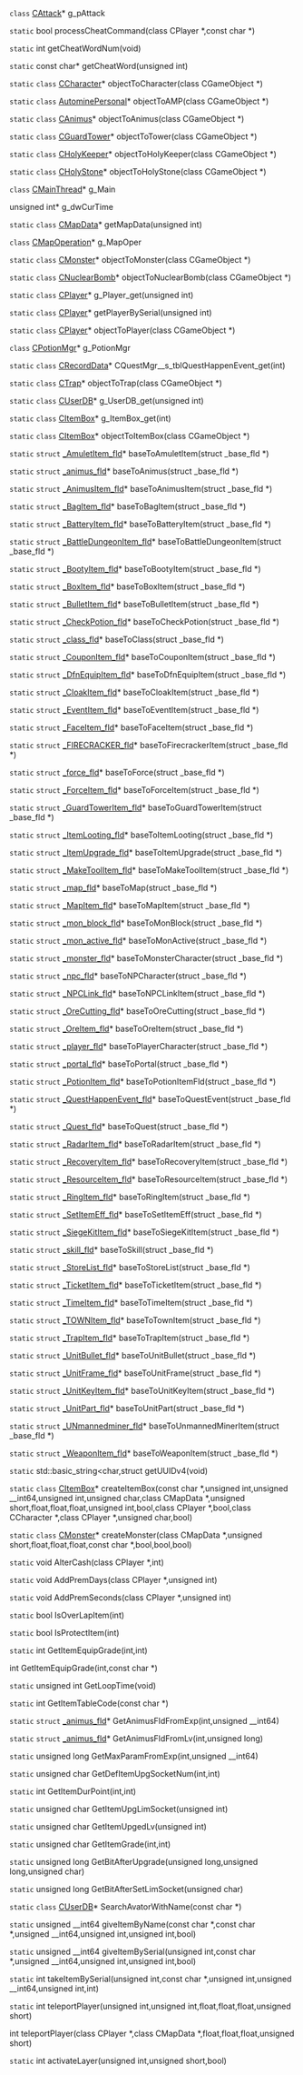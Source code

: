 `class` [CAttack](lua/classes/CAttack.md)* g_pAttack
 
`static` bool processCheatCommand(class CPlayer *,const char *)
 
`static` int getCheatWordNum(void)
 
`static` const char* getCheatWord(unsigned int)
 
`static` `class` [CCharacter](lua/classes/CCharacter.md)* objectToCharacter(class CGameObject *)
 
`static` `class` [AutominePersonal](lua/classes/AutominePersonal.md)* objectToAMP(class CGameObject *)
 
`static` `class` [CAnimus](lua/classes/CAnimus.md)* objectToAnimus(class CGameObject *)
 
`static` `class` [CGuardTower](lua/classes/CGuardTower.md)* objectToTower(class CGameObject *)
 
`static` `class` [CHolyKeeper](lua/classes/CHolyKeeper.md)* objectToHolyKeeper(class CGameObject *)
 
`static` `class` [CHolyStone](lua/classes/CHolyStone.md)* objectToHolyStone(class CGameObject *)
 
`class` [CMainThread](lua/classes/CMainThread.md)* g_Main
 
unsigned int* g_dwCurTime
 
`static` `class` [CMapData](lua/classes/CMapData.md)* getMapData(unsigned int)
 
`class` [CMapOperation](lua/classes/CMapOperation.md)* g_MapOper
 
`static` `class` [CMonster](lua/classes/CMonster.md)* objectToMonster(class CGameObject *)
 
`static` `class` [CNuclearBomb](lua/classes/CNuclearBomb.md)* objectToNuclearBomb(class CGameObject *)
 
`static` `class` [CPlayer](lua/classes/CPlayer.md)* g_Player_get(unsigned int)
 
`static` `class` [CPlayer](lua/classes/CPlayer.md)* getPlayerBySerial(unsigned int)
 
`static` `class` [CPlayer](lua/classes/CPlayer.md)* objectToPlayer(class CGameObject *)
 
`class` [CPotionMgr](lua/classes/CPotionMgr.md)* g_PotionMgr
 
`static` `class` [CRecordData](lua/classes/CRecordData.md)* CQuestMgr__s_tblQuestHappenEvent_get(int)
 
`static` `class` [CTrap](lua/classes/CTrap.md)* objectToTrap(class CGameObject *)
 
`static` `class` [CUserDB](lua/classes/CUserDB.md)* g_UserDB_get(unsigned int)
 
`static` `class` [CItemBox](lua/classes/CItemBox.md)* g_ItemBox_get(int)
 
`static` `class` [CItemBox](lua/classes/CItemBox.md)* objectToItemBox(class CGameObject *)
 
`static` `struct` [_AmuletItem_fld](lua/classes/_AmuletItem_fld.md)* baseToAmuletItem(struct _base_fld *)
 
`static` `struct` [_animus_fld](lua/classes/_animus_fld.md)* baseToAnimus(struct _base_fld *)
 
`static` `struct` [_AnimusItem_fld](lua/classes/_AnimusItem_fld.md)* baseToAnimusItem(struct _base_fld *)
 
`static` `struct` [_BagItem_fld](lua/classes/_BagItem_fld.md)* baseToBagItem(struct _base_fld *)
 
`static` `struct` [_BatteryItem_fld](lua/classes/_BatteryItem_fld.md)* baseToBatteryItem(struct _base_fld *)
 
`static` `struct` [_BattleDungeonItem_fld](lua/classes/_BattleDungeonItem_fld.md)* baseToBattleDungeonItem(struct _base_fld *)
 
`static` `struct` [_BootyItem_fld](lua/classes/_BootyItem_fld.md)* baseToBootyItem(struct _base_fld *)
 
`static` `struct` [_BoxItem_fld](lua/classes/_BoxItem_fld.md)* baseToBoxItem(struct _base_fld *)
 
`static` `struct` [_BulletItem_fld](lua/classes/_BulletItem_fld.md)* baseToBulletItem(struct _base_fld *)
 
`static` `struct` [_CheckPotion_fld](lua/classes/_CheckPotion_fld.md)* baseToCheckPotion(struct _base_fld *)
 
`static` `struct` [_class_fld](lua/classes/_class_fld.md)* baseToClass(struct _base_fld *)
 
`static` `struct` [_CouponItem_fld](lua/classes/_CouponItem_fld.md)* baseToCouponItem(struct _base_fld *)
 
`static` `struct` [_DfnEquipItem_fld](lua/classes/_DfnEquipItem_fld.md)* baseToDfnEquipItem(struct _base_fld *)
 
`static` `struct` [_CloakItem_fld](lua/classes/_CloakItem_fld.md)* baseToCloakItem(struct _base_fld *)
 
`static` `struct` [_EventItem_fld](lua/classes/_EventItem_fld.md)* baseToEventItem(struct _base_fld *)
 
`static` `struct` [_FaceItem_fld](lua/classes/_FaceItem_fld.md)* baseToFaceItem(struct _base_fld *)
 
`static` `struct` [_FIRECRACKER_fld](lua/classes/_FIRECRACKER_fld.md)* baseToFirecrackerItem(struct _base_fld *)
 
`static` `struct` [_force_fld](lua/classes/_force_fld.md)* baseToForce(struct _base_fld *)
 
`static` `struct` [_ForceItem_fld](lua/classes/_ForceItem_fld.md)* baseToForceItem(struct _base_fld *)
 
`static` `struct` [_GuardTowerItem_fld](lua/classes/_GuardTowerItem_fld.md)* baseToGuardTowerItem(struct _base_fld *)
 
`static` `struct` [_ItemLooting_fld](lua/classes/_ItemLooting_fld.md)* baseToItemLooting(struct _base_fld *)
 
`static` `struct` [_ItemUpgrade_fld](lua/classes/_ItemUpgrade_fld.md)* baseToItemUpgrade(struct _base_fld *)
 
`static` `struct` [_MakeToolItem_fld](lua/classes/_MakeToolItem_fld.md)* baseToMakeToolItem(struct _base_fld *)
 
`static` `struct` [_map_fld](lua/classes/_map_fld.md)* baseToMap(struct _base_fld *)
 
`static` `struct` [_MapItem_fld](lua/classes/_MapItem_fld.md)* baseToMapItem(struct _base_fld *)
 
`static` `struct` [_mon_block_fld](lua/classes/_mon_block_fld.md)* baseToMonBlock(struct _base_fld *)
 
`static` `struct` [_mon_active_fld](lua/classes/_mon_active_fld.md)* baseToMonActive(struct _base_fld *)
 
`static` `struct` [_monster_fld](lua/classes/_monster_fld.md)* baseToMonsterCharacter(struct _base_fld *)
 
`static` `struct` [_npc_fld](lua/classes/_npc_fld.md)* baseToNPCharacter(struct _base_fld *)
 
`static` `struct` [_NPCLink_fld](lua/classes/_NPCLink_fld.md)* baseToNPCLinkItem(struct _base_fld *)
 
`static` `struct` [_OreCutting_fld](lua/classes/_OreCutting_fld.md)* baseToOreCutting(struct _base_fld *)
 
`static` `struct` [_OreItem_fld](lua/classes/_OreItem_fld.md)* baseToOreItem(struct _base_fld *)
 
`static` `struct` [_player_fld](lua/classes/_player_fld.md)* baseToPlayerCharacter(struct _base_fld *)
 
`static` `struct` [_portal_fld](lua/classes/_portal_fld.md)* baseToPortal(struct _base_fld *)
 
`static` `struct` [_PotionItem_fld](lua/classes/_PotionItem_fld.md)* baseToPotionItemFld(struct _base_fld *)
 
`static` `struct` [_QuestHappenEvent_fld](lua/classes/_QuestHappenEvent_fld.md)* baseToQuestEvent(struct _base_fld *)
 
`static` `struct` [_Quest_fld](lua/classes/_Quest_fld.md)* baseToQuest(struct _base_fld *)
 
`static` `struct` [_RadarItem_fld](lua/classes/_RadarItem_fld.md)* baseToRadarItem(struct _base_fld *)
 
`static` `struct` [_RecoveryItem_fld](lua/classes/_RecoveryItem_fld.md)* baseToRecoveryItem(struct _base_fld *)
 
`static` `struct` [_ResourceItem_fld](lua/classes/_ResourceItem_fld.md)* baseToResourceItem(struct _base_fld *)
 
`static` `struct` [_RingItem_fld](lua/classes/_RingItem_fld.md)* baseToRingItem(struct _base_fld *)
 
`static` `struct` [_SetItemEff_fld](lua/classes/_SetItemEff_fld.md)* baseToSetItemEff(struct _base_fld *)
 
`static` `struct` [_SiegeKitItem_fld](lua/classes/_SiegeKitItem_fld.md)* baseToSiegeKitItem(struct _base_fld *)
 
`static` `struct` [_skill_fld](lua/classes/_skill_fld.md)* baseToSkill(struct _base_fld *)
 
`static` `struct` [_StoreList_fld](lua/classes/_StoreList_fld.md)* baseToStoreList(struct _base_fld *)
 
`static` `struct` [_TicketItem_fld](lua/classes/_TicketItem_fld.md)* baseToTicketItem(struct _base_fld *)
 
`static` `struct` [_TimeItem_fld](lua/classes/_TimeItem_fld.md)* baseToTimeItem(struct _base_fld *)
 
`static` `struct` [_TOWNItem_fld](lua/classes/_TOWNItem_fld.md)* baseToTownItem(struct _base_fld *)
 
`static` `struct` [_TrapItem_fld](lua/classes/_TrapItem_fld.md)* baseToTrapItem(struct _base_fld *)
 
`static` `struct` [_UnitBullet_fld](lua/classes/_UnitBullet_fld.md)* baseToUnitBullet(struct _base_fld *)
 
`static` `struct` [_UnitFrame_fld](lua/classes/_UnitFrame_fld.md)* baseToUnitFrame(struct _base_fld *)
 
`static` `struct` [_UnitKeyItem_fld](lua/classes/_UnitKeyItem_fld.md)* baseToUnitKeyItem(struct _base_fld *)
 
`static` `struct` [_UnitPart_fld](lua/classes/_UnitPart_fld.md)* baseToUnitPart(struct _base_fld *)
 
`static` `struct` [_UNmannedminer_fld](lua/classes/_UNmannedminer_fld.md)* baseToUnmannedMinerItem(struct _base_fld *)
 
`static` `struct` [_WeaponItem_fld](lua/classes/_WeaponItem_fld.md)* baseToWeaponItem(struct _base_fld *)
 
`static` std::basic_string<char,struct getUUIDv4(void)
 
`static` `class` [CItemBox](lua/classes/CItemBox.md)* createItemBox(const char *,unsigned int,unsigned __int64,unsigned int,unsigned char,class CMapData *,unsigned short,float,float,float,unsigned int,bool,class CPlayer *,bool,class CCharacter *,class CPlayer *,unsigned char,bool)
 
`static` `class` [CMonster](lua/classes/CMonster.md)* createMonster(class CMapData *,unsigned short,float,float,float,const char *,bool,bool,bool)
 
`static` void AlterCash(class CPlayer *,int)
 
`static` void AddPremDays(class CPlayer *,unsigned int)
 
`static` void AddPremSeconds(class CPlayer *,unsigned int)
 
`static` bool IsOverLapItem(int)
 
`static` bool IsProtectItem(int)
 
`static` int GetItemEquipGrade(int,int)
 
int GetItemEquipGrade(int,const char *)
 
`static` unsigned int GetLoopTime(void)
 
`static` int GetItemTableCode(const char *)
 
`static` `struct` [_animus_fld](lua/classes/_animus_fld.md)* GetAnimusFldFromExp(int,unsigned __int64)
 
`static` `struct` [_animus_fld](lua/classes/_animus_fld.md)* GetAnimusFldFromLv(int,unsigned long)
 
`static` unsigned long GetMaxParamFromExp(int,unsigned __int64)
 
`static` unsigned char GetDefItemUpgSocketNum(int,int)
 
`static` int GetItemDurPoint(int,int)
 
`static` unsigned char GetItemUpgLimSocket(unsigned int)
 
`static` unsigned char GetItemUpgedLv(unsigned int)
 
`static` unsigned char GetItemGrade(int,int)
 
`static` unsigned long GetBitAfterUpgrade(unsigned long,unsigned long,unsigned char)
 
`static` unsigned long GetBitAfterSetLimSocket(unsigned char)
 
`static` `class` [CUserDB](lua/classes/CUserDB.md)* SearchAvatorWithName(const char *)
 
`static` unsigned __int64 giveItemByName(const char *,const char *,unsigned __int64,unsigned int,unsigned int,bool)
 
`static` unsigned __int64 giveItemBySerial(unsigned int,const char *,unsigned __int64,unsigned int,unsigned int,bool)
 
`static` int takeItemBySerial(unsigned int,const char *,unsigned int,unsigned __int64,unsigned int,int)
 
`static` int teleportPlayer(unsigned int,unsigned int,float,float,float,unsigned short)
 
int teleportPlayer(class CPlayer *,class CMapData *,float,float,float,unsigned short)
 
`static` int activateLayer(unsigned int,unsigned short,bool)
 
